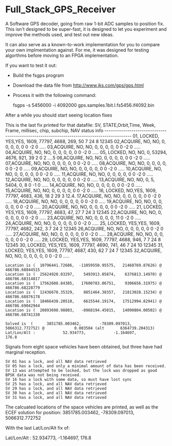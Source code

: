 # Full_Stack_GPS_Receiver

A Software GPS decoder, going from raw 1-bit ADC samples to 
position fix.  This isn't designed to be super-fast, it is 
designed to let you experiment and improve the methods used, 
and test out new ideas.


It can also serve as a known-to-work implementation for you 
to compare your own implmentation against.  For me, it was
designed for testing algorthms before moving to an FPGA 
implementation.

If you want to test it out:
- Build the fsgps program 
- Download the data file from http://www.jks.com/gps/gps.html
- Process it with the following command:

    fsgps -s 5456000 -i 4092000 gps.samples.1bit.I.fs5456.if4092.bin

After a while you should start seeing location fixes

This is the last fix printed for that datafile:
    SV, STATE,Orbit,Time,  Week,       Frame,  millisec,       chip,   subchip, NAV status info
    -------------------------------------------------------------------------------------------
    01, LOCKED, YES,YES,   1609,       77797,      4688,        269,         50 7  24  8 12345
    02,ACQUIRE,  NO, NO,      0,           0,         0,          0,          0 0  -2  0 .....
    03,ACQUIRE,  NO, NO,      0,           0,         0,          0,          0 0  -2  0 .....
    04,ACQUIRE,  NO, NO,      0,           0,         0,          0,          0 0  -2  0 .....
    05, LOCKED,  NO, NO,      0,       53294,      4676,        921,         39 2   0  2 ....5
    06,ACQUIRE,  NO, NO,      0,           0,         0,          0,          0 0  -2  0 .....
    07,ACQUIRE,  NO, NO,      0,           0,         0,          0,          0 0  -2  0 .....
    08,ACQUIRE,  NO, NO,      0,           0,         0,          0,          0 0  -2  0 .....
    09,ACQUIRE,  NO, NO,      0,           0,         0,          0,          0 0  -2  0 .....
    10,ACQUIRE,  NO, NO,      0,           0,         0,          0,          0 0  -2  0 .....
    11,ACQUIRE,  NO, NO,      0,           0,         0,          0,          0 0  -2  0 .....
    12,ACQUIRE,  NO, NO,      0,           0,         0,          0,          0 0  -2  0 .....
    13,ACQUIRE,  NO, NO,      0,           5,      5404,          0,          8 0  -1  0 .....
    14,ACQUIRE,  NO, NO,      0,           0,         0,          0,          0 0  -2  0 .....
    15,ACQUIRE,  NO, NO,      0,           0,         0,          0,          0 0  -2  0 .....
    16, LOCKED,  NO,YES,   1609,       77797,      4683,        436,         18 2  29  3 12.4.
    17,ACQUIRE,  NO, NO,      0,           0,         0,          0,          0 0  -2  0 .....
    18,ACQUIRE,  NO, NO,      0,           0,         0,          0,          0 0  -2  0 .....
    19,ACQUIRE,  NO, NO,      0,           0,         0,          0,          0 0  -2  0 .....
    20,ACQUIRE,  NO, NO,      0,           0,         0,          0,          0 0  -2  0 .....
    21, LOCKED, YES,YES,   1609,       77797,      4683,         47,         27 7  24  3 12345
    22,ACQUIRE,  NO, NO,      0,           0,         0,          0,          0 0  -2  0 .....
    23,ACQUIRE,  NO, NO,      0,           0,         0,          0,         11 0  -2  0 .....
    24,ACQUIRE,  NO, NO,      0,           0,         0,          0,          0 0  -2  0 .....
    25, LOCKED, YES,YES,   1609,       77797,      4682,        242,          3 7  24  2 12345
    26,ACQUIRE,  NO, NO,      0,           0,         0,          0,          0 0  -2  0 .....
    27,ACQUIRE,  NO, NO,      0,           0,         0,          0,          0 0  -2  0 .....
    28,ACQUIRE,  NO, NO,      0,           0,         0,          0,          0 0  -2  0 .....
    29, LOCKED, YES,YES,   1609,       77797,      4688,        946,          7 7  24  8 12345
    30, LOCKED, YES,YES,   1609,       77797,      4690,        741,         46 7  24 10 12345
    31, LOCKED, YES,YES,   1609,       77797,      4687,        430,         62 7  24  7 12345
    32,ACQUIRE,  NO, NO,      0,           0,         0,          0,          0 0  -2  0 .....

    Location is (  10796441.72686,  -11059550.95575,   21468769.87626) @ 466786.68844515
    Location is (  25624920.03297,    5493913.05874,    6376813.14970) @ 466786.68314817
    Location is (  17562608.84385,   17600783.06751,    9306656.31975) @ 466786.68228779
    Location is (  12436678.35329,    8851464.38357,   21813028.15234) @ 466786.68876178
    Location is (  18466438.20510,    6615544.19174,   17512994.82941) @ 466786.69042944
    Location is (  20893698.98803,   -8968194.45015,   14090804.00502) @ 466786.68741330
  
    Solved is  (      3851785.003462,        -78309.097013,       5066312.772752) @             0.003504 (alt       6364739.204313)
    Lat/Lon/Alt :            52.934773,            -1.164697,                176.8

Signals from eight space vehicles have been obtained, but three have had marginal reception.

    SV 01 has a lock, and all NAV data retrieved 
    SV 05 has a lock, and only a minimal amount of data has been received.
    SV 13 was attempted to be locked, but the lock was dropped as good BPSK data was not being received.
    SV 16 has a lock with some data, so must have lost sync
    SV 25 has a lock, and all NAV data retrieved 
    SV 29 has a lock, and all NAV data retrieved 
    SV 30 has a lock, and all NAV data retrieved 
    SV 31 has a lock, and all NAV data retrieved 


The calcuated locations of the space vehicles are printed, as well as the ECEF solution for position:
    3851785.003462,        -78309.097013,       5066312.772752

With the last Lat/Lon/Alt fix of:

   Lat/Lon/Alt :            52.934773,            -1.164697,                176.8

